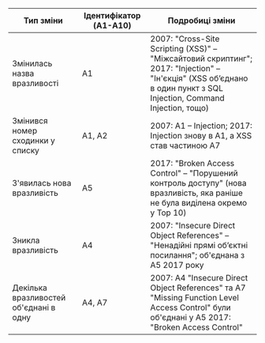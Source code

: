 | Тип зміни                           | Ідентифікатор (A1-A10) | Подробиці зміни                                                                                                                     |
|-------------------------------------|-------------------------|-------------------------------------------------------------------------------------------------------------------------------------|
| Змінилась назва вразливості         | A1                      | 2007: "Cross-Site Scripting (XSS)" – "Міжсайтовий скриптинг"; 2017: "Injection" – "Ін'єкція" (XSS об’єднано в один пункт з SQL Injection, Command Injection, тощо) |
| Змінився номер сходинки у списку    | A1, A2                  | 2007: A1 – Injection; 2017: Injection знову в A1, а XSS став частиною A7                                                           |
| З'явилась нова вразливість          | A5                      | 2017: "Broken Access Control" – "Порушений контроль доступу" (нова вразливість, яка раніше не була виділена окремо у Top 10)        |
| Зникла вразливість                  | A4                      | 2007: "Insecure Direct Object References" – "Ненадійні прямі об’єктні посилання"; об'єднана з A5 2017 року                          |
| Декілька вразливостей об'єднані в одну | A4, A7                 | 2007: A4 "Insecure Direct Object References" та A7 "Missing Function Level Access Control" були об'єднані у A5 2017: "Broken Access Control" |
